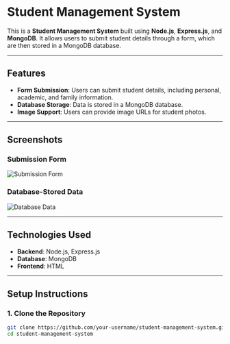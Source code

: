 # Student Management System

This is a **Student Management System** built using **Node.js**, **Express.js**, and **MongoDB**. It allows users to submit student details through a form, which are then stored in a MongoDB database.

---

## Features

- **Form Submission**: Users can submit student details, including personal, academic, and family information.
- **Database Storage**: Data is stored in a MongoDB database.
- **Image Support**: Users can provide image URLs for student photos.

---

## Screenshots

### Submission Form
![Submission Form](./images/submission-form.png)

### Database-Stored Data
![Database Data](./images/database-data.png)

---

## Technologies Used

- **Backend**: Node.js, Express.js
- **Database**: MongoDB
- **Frontend**: HTML

---

## Setup Instructions

### 1. Clone the Repository

```bash
git clone https://github.com/your-username/student-management-system.git
cd student-management-system
